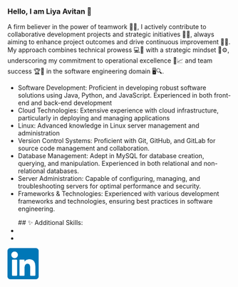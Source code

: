 ### Hello, I am Liya Avitan 👋

A firm believer in the power of teamwork 👥🌱, I actively contribute to collaborative development projects and strategic initiatives 🤝💼, always aiming to enhance project outcomes and drive continuous improvement 🚀🍃. My approach combines technical prowess 💻🔧 with a strategic mindset 🧠⚙️, underscoring my commitment to operational excellence 🌟📈 and team success 🏆🍂 in the software engineering domain 🖥️🔍.

<ul dir = "auto">
  <li> Software Development: Proficient in developing robust software solutions using Java, Python, and JavaScript. Experienced in both front-end and back-end development</li>
  <li> Cloud Technologies: Extensive experience with cloud infrastructure, particularly in deploying and managing applications</li>
  <li> Linux: Advanced knowledge in Linux server management and administration</li>
  <li> Version Control Systems: Proficient with Git, GitHub, and GitLab for source code management and collaboration.</li>
  <li> Database Management: Adept in MySQL for database creation, querying, and manipulation. Experienced in both relational and non-relational databases.</li>
  <li> Server Administration: Capable of configuring, managing, and troubleshooting servers for optimal performance and security.</li>
  <li> Frameworks & Technologies: Experienced with various development frameworks and technologies, ensuring best practices in software engineering.</li>
</ul>
<ul dir = "skills">
  ## ✨ Additional Skills:
  <li></li>
  <li></li>
</ul>
<a href="https://www.linkedin.com/in/liya-hanny-avitan-a81b30162/" target="_blank" title="My Linkdin profile" rel="nofollow">
  <img src="img/social/linkdin.png" height="70" style="max-width: 100%;">
</a>
<!--
**Ayo1a/Ayo1a** is a ✨ _special_ ✨ repository because its `README.md` (this file) appears on your GitHub profile.

Here are some ideas to get you started:

- 🔭 I’m currently working on ...
- 🌱 I’m currently learning ...
- 👯 I’m looking to collaborate on ...
- 🤔 I’m looking for help with ...
- 💬 Ask me about ...
- 📫 How to reach me: ...
- 😄 Pronouns: ...
- ⚡ Fun fact: ...
-->
